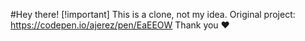#Hey there!
[!important] This is a clone, not my idea.
Original project: https://codepen.io/ajerez/pen/EaEEOW
Thank you ♥

